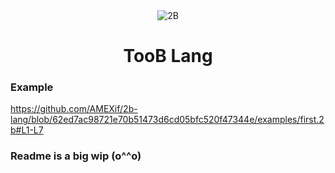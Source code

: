 <div align="center">
  <img src="https://user-images.githubusercontent.com/67397386/200191978-10bcf1f7-4e6e-4c88-9360-162dfd9883a9.gif" alt="2B">
  <h1>TooB Lang</h1>
</div>

### Example
https://github.com/AMEXif/2b-lang/blob/62ed7ac98721e70b51473d6cd05bfc520f47344e/examples/first.2b#L1-L7

### Readme is a big wip (o^^o)
